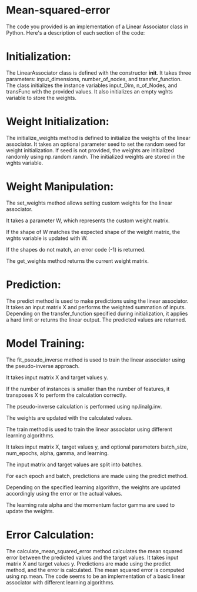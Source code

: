 # Mean-squared-error
The code you provided is an implementation of a Linear Associator class in Python. Here's a description of each section of the code:

# Initialization:

The LinearAssociator class is defined with the constructor __init__.
It takes three parameters: input_dimensions, number_of_nodes, and transfer_function.
The class initializes the instance variables input_Dim, n_of_Nodes, and transFunc with the provided values.
It also initializes an empty wghts variable to store the weights.
# Weight Initialization:

The initialize_weights method is defined to initialize the weights of the linear associator.
It takes an optional parameter seed to set the random seed for weight initialization.
If seed is not provided, the weights are initialized randomly using np.random.randn.
The initialized weights are stored in the wghts variable.
# Weight Manipulation:

The set_weights method allows setting custom weights for the linear associator.

It takes a parameter W, which represents the custom weight matrix.

If the shape of W matches the expected shape of the weight matrix, the wghts variable is updated with W.

If the shapes do not match, an error code (-1) is returned.

The get_weights method returns the current weight matrix.

# Prediction:

The predict method is used to make predictions using the linear associator.
It takes an input matrix X and performs the weighted summation of inputs.
Depending on the transfer_function specified during initialization, it applies a hard limit or returns the linear output.
The predicted values are returned.
# Model Training:

The fit_pseudo_inverse method is used to train the linear associator using the pseudo-inverse approach.

It takes input matrix X and target values y.

If the number of instances is smaller than the number of features, it transposes X to perform the calculation correctly.

The pseudo-inverse calculation is performed using np.linalg.inv.

The weights are updated with the calculated values.

The train method is used to train the linear associator using different learning algorithms.

It takes input matrix X, target values y, and optional parameters batch_size, num_epochs, alpha, gamma, and learning.

The input matrix and target values are split into batches.

For each epoch and batch, predictions are made using the predict method.

Depending on the specified learning algorithm, the weights are updated accordingly using the error or the actual values.

The learning rate alpha and the momentum factor gamma are used to update the weights.

# Error Calculation:

The calculate_mean_squared_error method calculates the mean squared error between the predicted values and the target values.
It takes input matrix X and target values y.
Predictions are made using the predict method, and the error is calculated.
The mean squared error is computed using np.mean.
The code seems to be an implementation of a basic linear associator with different learning algorithms.
